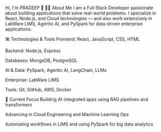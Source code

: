 Hi, I'm PRADEEP 👋
👨‍💻 About Me
I am a Full Stack Developer passionate about building applications that solve real-world problems. I specialize in React, Node.js, and Cloud technologies — and also work extensively in LabWare LIMS, Agentic AI, and PySpark for data-driven enterprise applications.

🛠️ Technologies & Tools
Frontend: React, JavaScript, CSS, HTML

Backend: Node.js, Express

Databases: MongoDB, PostgreSQL

AI & Data: PySpark, Agentic AI, LangChain, LLMs

Enterprise: LabWare LIMS

Tools: Git, GitHub, AWS, Docker

🌱 Current Focus
Building AI-integrated apps using RAG pipelines and transformers

Advancing in Cloud Engineering and Machine Learning Ops

Automating workflows in LIMS and using PySpark for big data analytics

